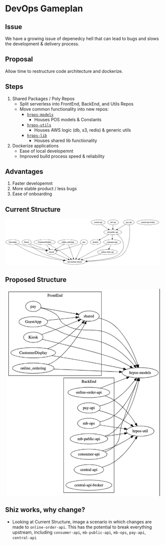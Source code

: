 # DevOps Gameplan

## Issue

We have a growing issue of depenedcy hell that can lead to bugs and slows the development & delivery process.

## Proposal

Allow time to restructure code architecture and dockerize.

## Steps

1. Shared Packages \/ Poly Repos
    - Split serverless into FrontEnd, BackEnd, and Utils Repos
    - Move common functionality into new repos: 
        - [`hrpos-models`](hrpos-models.md)
            - Houses POS models & Constants
        - [`hrpos-utils`](hrpos-utils.md)
            - Houses AWS logic (db, s3, redis) & generic utils
        - [`hrpos-lib`](hrpos-lib.md)
            - Houses shared lib functionality
2. Dockerize applications
    - Ease of local developemnt
    - Improved build process speed & reliability

## Advantages
1. Faster developemnt
2. More stable product \/ less bugs
3. Ease of onboarding

## Current Structure
![ScreenShot](./dep-graphs/current.png)

## Proposed Structure
![ScreenShot](./dep-graphs/proposed.png)

## Shiz works, why change?
- Looking at Current Structure, image a scenario in which changes are made to `online-order-api`. This has the potential to break everything upstream, including `consumer-api`, `mb-public-api`, `mb-ops`, `pay-api`, `central-api`
<!-- - In order to do a piece of work on `OnlineOrdering` application, you have to:
    - Run CoreTunnel
    - Run Serverless
    - Run React Bundler -->
